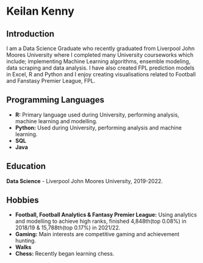 # Keilan Kenny

## Introduction
I am a Data Science Graduate who recently graduated from Liverpool John Moores University where I completed many University courseworks which include; implementing Machine Learning algorithms, ensemble modeling, data scraping and data analysis. I have also created FPL prediction models in Excel, R and Python and I enjoy creating visualisations related to Football and Fanstasy Premier League, FPL.

## Programming Languages
- **R:** Primary language used during University, performing analysis, machine learning and modelling.
- **Python:** Used during University, performing analysis and machine learning.
- **SQL**
- **Java**

## Education
**Data Science** - Liverpool John Moores University, 2019-2022.

## Hobbies
- **Football, Football Analytics & Fantasy Premier League:** Using analytics and modelling to achieve high ranks, finished 4,848th(top 0.08%) in 2018/19 & 15,788th(top 0.17%) in 2021/22.
- **Gaming:** Main interests are competitive gaming and achievement hunting.
- **Walks**
- **Chess:** Recently began learning chess.
